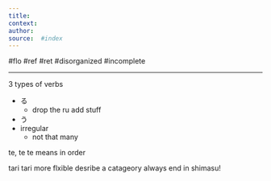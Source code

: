 ```yaml
---
title:   
context: 
author:  
source:  #index
---
```


#flo #ref #ret 
#disorganized #incomplete

---


3 types of verbs


- る　
	- drop the ru add stuff
- う　
- irregular 
	- not that many


te, te te means in order

tari tari more flxible desribe a catageory
always end in shimasu!


























